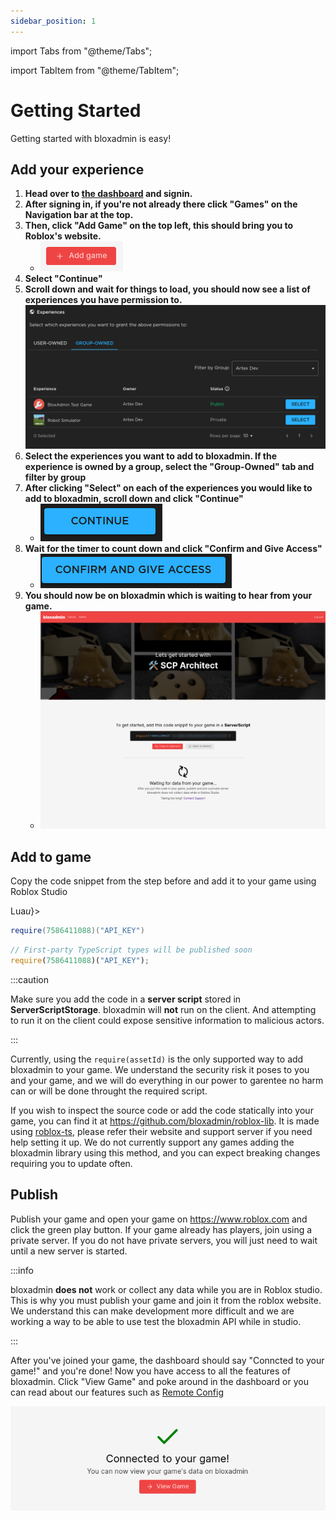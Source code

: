 ```yaml
---
sidebar_position: 1
---
```


import Tabs from "@theme/Tabs";

import TabItem from "@theme/TabItem";

# Getting Started

Getting started with bloxadmin is easy!

## Add your experience

1. **Head over to [the dashboard](https://bloxadmin.com/games) and signin.**
2. **After signing in, if you're not already there click "Games" on the
   Navigation bar at the top.**
3. **Then, click "Add Game" on the top left, this should bring you to Roblox's
   website.**
   - ![add game](./assets/getting-started/add-game.png)
4. **Select "Continue"**
5. **Scroll down and wait for things to load, you should now see a list of
   experiences you have permission to.**
   ![Experiences](./assets/getting-started/oauth-experiences.png)
6. **Select the experiences you want to add to bloxadmin. If the experience is
   owned by a group, select the "Group-Owned" tab and filter by group**
7. **After clicking "Select" on each of the experiences you would like to add to
   bloxadmin, scroll down and click "Continue"**
   - ![continue](./assets/getting-started/oauth-continue.png)
8. **Wait for the timer to count down and click "Confirm and Give Access"**
   - ![confirm and give access](./assets/getting-started/oauth-confirm.png)
9. **You should now be on bloxadmin which is waiting to hear from your game.**
   - ![lets get started](./assets/getting-started/waiting.png)

## Add to game

Copy the code snippet from the step before and add it to your game using Roblox
Studio

<Tabs>
<TabItem value="lua" label={<>Lua<i>u</i></>}>

```lua
require(7586411088)("API_KEY")
```

</TabItem>
<TabItem value="ts" label="Roblox TS">

```ts
// First-party TypeScript types will be published soon
require(7586411088)("API_KEY");
```

</TabItem>
</Tabs>

:::caution

Make sure you add the code in a **server script** stored in
**ServerScriptStorage**. bloxadmin will **not** run on the client. And
attempting to run it on the client could expose sensitive information to
malicious actors.

:::

Currently, using the `require(assetId)` is the only supported way to add
bloxadmin to your game. We understand the security risk it poses to you and your
game, and we will do everything in our power to garentee no harm can or will be
done throught the required script.

If you wish to inspect the source code or add the code statically into your
game, you can find it at https://github.com/bloxadmin/roblox-lib. It is made
using [roblox-ts](https://roblox-ts.com/), please refer their website and
support server if you need help setting it up. We do not currently support any
games adding the bloxadmin library using this method, and you can expect
breaking changes requiring you to update often.

## Publish

Publish your game and open your game on https://www.roblox.com and click the
green play button. If your game already has players, join using a private
server. If you do not have private servers, you will just need to wait until a
new server is started.

:::info

bloxadmin **does not** work or collect any data while you are in Roblox studio.
This is why you must publish your game and join it from the roblox website. We
understand this can make development more difficult and we are working a way to
be able to use test the bloxadmin API while in studio.

:::

After you've joined your game, the dashboard should say "Conncted to your game!"
and you're done! Now you have access to all the features of bloxadmin. Click
"View Game" and poke around in the dashboard or you can read about our features
such as [Remote Config](./guides/remote-config.md)

![Connected!](./assets/getting-started/connected.png)
